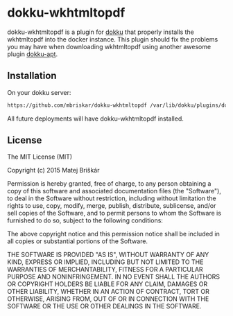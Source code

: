 # dokku-wkhtmltopdf

dokku-wkhtmltopdf is a plugin for [dokku][dokku] that properly installs the wkhtmltopdf into the docker instance.
This plugin should fix the problems you may have when downloading wkhtmltopdf using another awesome plugin [dokku-apt][dokku-apt].

## Installation

On your dokku server:
```sh
https://github.com/mbriskar/dokku-wkhtmltopdf /var/lib/dokku/plugins/dokku-wkhtmltopdf
```

All future deployments will have dokku-wkhtmltopdf installed.

## License

The MIT License (MIT)

Copyright (c) 2015 Matej Briškár

Permission is hereby granted, free of charge, to any person obtaining a copy
of this software and associated documentation files (the "Software"), to deal
in the Software without restriction, including without limitation the rights
to use, copy, modify, merge, publish, distribute, sublicense, and/or sell
copies of the Software, and to permit persons to whom the Software is
furnished to do so, subject to the following conditions:

The above copyright notice and this permission notice shall be included in
all copies or substantial portions of the Software.

THE SOFTWARE IS PROVIDED "AS IS", WITHOUT WARRANTY OF ANY KIND, EXPRESS OR
IMPLIED, INCLUDING BUT NOT LIMITED TO THE WARRANTIES OF MERCHANTABILITY,
FITNESS FOR A PARTICULAR PURPOSE AND NONINFRINGEMENT. IN NO EVENT SHALL THE
AUTHORS OR COPYRIGHT HOLDERS BE LIABLE FOR ANY CLAIM, DAMAGES OR OTHER
LIABILITY, WHETHER IN AN ACTION OF CONTRACT, TORT OR OTHERWISE, ARISING FROM,
OUT OF OR IN CONNECTION WITH THE SOFTWARE OR THE USE OR OTHER DEALINGS IN THE
SOFTWARE.

[dokku]: https://github.com/progrium/dokku
[dokku-apt]: https://github.com/F4-Group/dokku-apt
